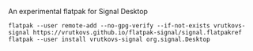 An experimental flatpak for Signal Desktop

```
flatpak --user remote-add --no-gpg-verify --if-not-exists vrutkovs-signal https://vrutkovs.github.io/flatpak-signal/signal.flatpakref
flatpak --user install vrutkovs-signal org.signal.Desktop
```
